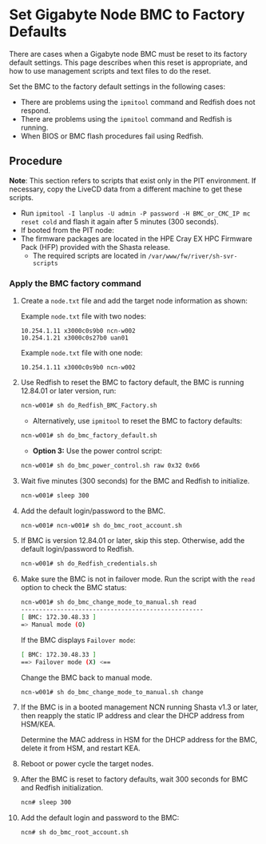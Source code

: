 # Set Gigabyte Node BMC to Factory Defaults

There are cases when a Gigabyte node BMC must be reset to its factory default settings. This page describes when this reset is appropriate, and
how to use management scripts and text files to do the reset.

Set the BMC to the factory default settings in the following cases:

- There are problems using the `ipmitool` command and Redfish does not respond.
- There are problems using the `ipmitool` command and Redfish is running.
- When BIOS or BMC flash procedures fail using Redfish.

## Procedure

**Note**: This section refers to scripts that exist only in the PIT environment. If necessary, copy the LiveCD data from a different machine to get these scripts.

- Run `ipmitool -I lanplus -U admin -P password -H BMC_or_CMC_IP mc reset cold` and flash it again after 5 minutes (300 seconds).
- If booted from the PIT node:
- The firmware packages are located in the HPE Cray EX HPC Firmware Pack (HFP) provided with the Shasta release.
  - The required scripts are located in `/var/www/fw/river/sh-svr-scripts`

### Apply the BMC factory command

1. Create a `node.txt` file and add the target node information as shown:

    Example `node.txt` file with two nodes:

    ```screen
    10.254.1.11 x3000c0s9b0 ncn-w002
    10.254.1.21 x3000c0s27b0 uan01
    ```

   Example `node.txt` file with one node:

    ```screen
    10.254.1.11 x3000c0s9b0 ncn-w002
    ```

2. Use Redfish to reset the BMC to factory default, the BMC is running 12.84.01 or later version, run:

    ```bash
    ncn-w001# sh do_Redfish_BMC_Factory.sh
    ```

   - Alternatively, use `ipmitool` to reset the BMC to factory defaults:

    ```bash
    ncn-w001# sh do_bmc_factory_default.sh
    ```

   - **Option 3:** Use the power control script:

    ```bash
    ncn-w001# sh do_bmc_power_control.sh raw 0x32 0x66
    ```

3. Wait five minutes (300 seconds) for the BMC and Redfish to initialize.

    ```bash
    ncn-w001# sleep 300
    ```

4. Add the default login/password to the BMC.

    ```bash
    ncn-w001# ncn-w001# sh do_bmc_root_account.sh
    ```

5. If BMC is version 12.84.01 or later, skip this step. Otherwise, add the default login/password to Redfish.

    ```bash
    ncn-w001# sh do_Redfish_credentials.sh
    ```

6. Make sure the BMC is not in failover mode. Run the script with the `read` option to check the BMC status:

    ```bash
    ncn-w001# sh do_bmc_change_mode_to_manual.sh read
    ---------------------------------------------------
    [ BMC: 172.30.48.33 ]
    => Manual mode (O)
    ```

    If the BMC displays `Failover mode`:

    ```bash
    [ BMC: 172.30.48.33 ]
    ==> Failover mode (X) <==
    ```

    Change the BMC back to manual mode.

    ```bash
    ncn-w001# sh do_bmc_change_mode_to_manual.sh change
    ```

7. If the BMC is in a booted management NCN running Shasta v1.3 or later, then reapply the static IP address and clear the DHCP address from HSM/KEA.

    Determine the MAC address in HSM for the DHCP address for the BMC, delete it from HSM, and restart KEA.

8. Reboot or power cycle the target nodes.

9. After the BMC is reset to factory defaults, wait 300 seconds for BMC and Redfish initialization.

    ```bash
    ncn# sleep 300
    ```

10. Add the default login and password to the BMC:

    ```bash
    ncn# sh do_bmc_root_account.sh
    ```
